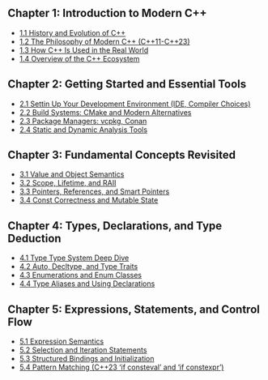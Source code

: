 ## Chapter 1: Introduction to Modern C++
- [1.1 History and Evolution of C++](chapter_01/1.1_History_and_Evolution_of_C++.md)
- [1.2 The Philosophy of Modern C++ (C++11-C++23)](chapter_01/1.2_The_Philosophy_of_Modern_C++_(C++11-C++23).md)
- [1.3 How C++ Is Used in the Real World](chapter_01/1.3_How_C++_Is_Used_in_the_Real_World.md)
- [1.4 Overview of the C++ Ecosystem](chapter_01/1.4_Overview_of_the_C++_Ecosystem.md)
## Chapter 2: Getting Started and Essential Tools
- [2.1 Settin Up Your Development Environment (IDE, Compiler Choices)](chapter_02/2.1_Setting_Up_Your_Development_Environment_(IDE,_Compiler_Choices).md)
- [2.2 Build Systems: CMake and Modern Alternatives](chapter_02/2.2_Build_Systems:_CMake_and_Modern_Alternatives.md)
- [2.3 Package Managers: vcpkg, Conan](chapter_02/2.3_Package_Managers:_vcpkg,_Conan.md)
- [2.4 Static and Dynamic Analysis Tools](chapter_02/2.4_Static_and_Dynamic_Analysis_Tools.md)
## Chapter 3: Fundamental Concepts Revisited
- [3.1 Value and Object Semantics](chapter_03/3.1_Value_and_Object_Semantics.md)
- [3.2 Scope, Lifetime, and RAII](chapter_03/3.2_Scope,_Lifetime,_and_RAII.md)
- [3.3 Pointers, References, and Smart Pointers](chapter_03/3.3_Pointers,_References,_and_Smart_Pointers.md)
- [3.4 Const Correctness and Mutable State](chapter_03/3.4_Const_Correctness_and_Mutable_State.md)
## Chapter 4: Types, Declarations, and Type Deduction
- [4.1 Type Type System Deep Dive](chapter_04/4.1_Type_System_Deep_Dive.md)
- [4.2 Auto, Decltype, and Type Traits](chapter_04/4.2_auto,_decltype,_and_Type_Traits.md)
- [4.3 Enumerations and Enum Classes](chapter_04/4.3_Enumerations_and_Enum_Classes.md)
- [4.4 Type Aliases and Using Declarations](chapter_04/4.4_Type_Aliases_and_Using_Declarations.md)
## Chapter 5: Expressions, Statements, and Control Flow
- [5.1 Expression Semantics](chapter_05/5.1_Expression_Semantics.md)
- [5.2 Selection and Iteration Statements](chapter_05/5.2_Selection_and_Iteration_Statements.md)
- [5.3 Structured Bindings and Initialization](chapter_05/5.3_Structured_Bindings_and_Initialization.md)
- [5.4 Pattern Matching (C++23 ‘if consteval’ and ‘if constexpr’)](chapter_05/5.4_Pattern_Matching_(C++23_‘if_consteval’_and_‘if%20constexpr’).md)

